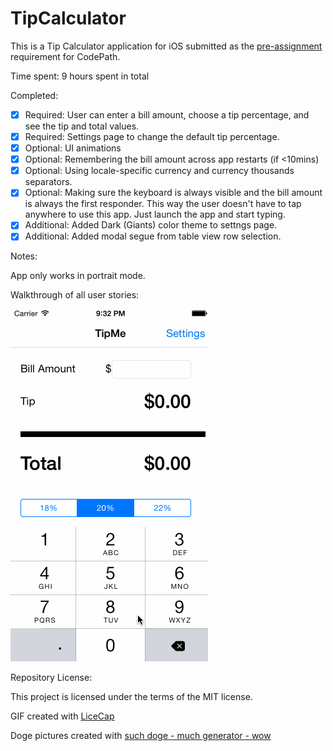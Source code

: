 # TipCalculator

This is a Tip Calculator application for iOS submitted as the [pre-assignment](https://gist.github.com/timothy1ee/7747214) requirement for CodePath.

Time spent: 9 hours spent in total

Completed:

* [x] Required: User can enter a bill amount, choose a tip percentage, and see the tip and total values.
* [x] Required: Settings page to change the default tip percentage.
* [x] Optional: UI animations
* [x] Optional: Remembering the bill amount across app restarts (if <10mins)
* [x] Optional: Using locale-specific currency and currency thousands separators.
* [x] Optional: Making sure the keyboard is always visible and the bill amount is always the first responder. This way the user doesn't have to tap anywhere to use this app. Just launch the app and start typing.
* [x] Additional: Added Dark (Giants) color theme to settngs page.
* [x] Additional: Added modal segue from table view row selection. 

Notes:

App only works in portrait mode.

Walkthrough of all user stories:

![Video Walkthrough](150816_TipMe_Demo.gif)

Repository License:

This project is licensed under the terms of the MIT license.

GIF created with [LiceCap](http://www.cockos.com/licecap/)

Doge pictures created with [such doge - much generator - wow](http://dogr.io/)


